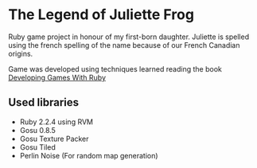 # The Legend of Juliette Frog
Ruby game project in honour of my first-born daughter. Juliette is spelled using
the french spelling of the name because of our French Canadian origins.

Game was developed using techniques learned reading the book
[Developing Games With Ruby](https://leanpub.com/developing-games-with-ruby/read)

## Used libraries

* Ruby 2.2.4 using RVM
* Gosu 0.8.5
* Gosu Texture Packer
* Gosu Tiled
* Perlin Noise (For random map generation)
